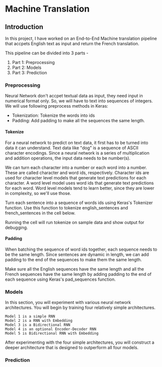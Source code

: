 # Machine Translation

## Introduction
In this project, I have worked on an End-to-End Machine translation pipeline that accpets English text as input and return the French translation.

This pipeline can be divided into 3 parts -
1. Part 1: Preprocessing 
2. Part 2: Models
3. Part 3: Prediction

### Preprocessing
Neural Network don't accpet textual data as input, they need input in numerical format only. So, we will have to text into sequences of integers. We will use following preprocess methods in Keras:

- Tokenization: Tokenize the words into ids
- Padding: Add padding to make all the sequences the same length.

#### Tokenize

For a neural network to predict on text data, it first has to be turned into data it can understand. Text data like "dog" is a sequence of ASCII character encodings. Since a neural network is a series of multiplication and addition operations, the input data needs to be number(s).

We can turn each character into a number or each word into a number. These are called character and word ids, respectively. Character ids are used for character level models that generate text predictions for each character. A word level model uses word ids that generate text predictions for each word. Word level models tend to learn better, since they are lower in complexity, so we'll use those.

Turn each sentence into a sequence of words ids using Keras's Tokenizer function. Use this function to tokenize english_sentences and french_sentences in the cell below.

Running the cell will run tokenize on sample data and show output for debugging.

#### Padding

When batching the sequence of word ids together, each sequence needs to be the same length. Since sentences are dynamic in length, we can add padding to the end of the sequences to make them the same length.

Make sure all the English sequences have the same length and all the French sequences have the same length by adding padding to the end of each sequence using Keras's pad_sequences function.


### Models

In this section, you will experiment with various neural network architectures. You will begin by training four relatively simple architectures.

    Model 1 is a simple RNN
    Model 2 is a RNN with Embedding
    Model 3 is a Bidirectional RNN
    Model 4 is an optional Encoder-Decoder RNN
    Model 5 is Bidirectional RNN with Embedding

After experimenting with the four simple architectures, you will construct a deeper architecture that is designed to outperform all four models.

### Prediction
